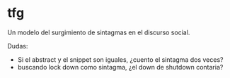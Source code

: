 # tfg
Un modelo del surgimiento de sintagmas en el discurso social.

Dudas:

- Si el abstract y el snippet son iguales, ¿cuento el sintagma dos veces?
- buscando lock down como sintagma, ¿el down de shutdown contaria?